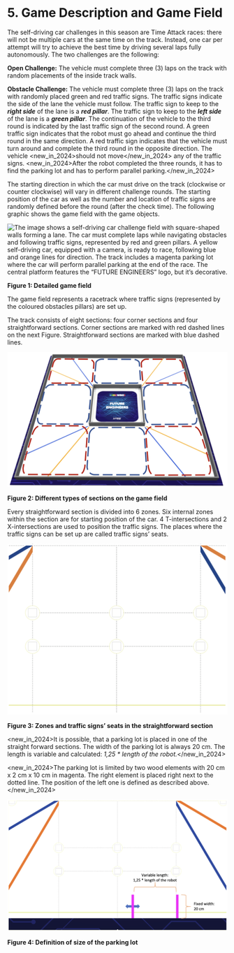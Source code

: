 # **5. Game Description and Game Field**

The self-driving car challenges in this season are Time Attack races: there will not be multiple cars at the same time on the track. Instead, one car per attempt will try to achieve the best time by driving several laps fully autonomously. The two challenges are the following:

**Open Challenge:** The vehicle must complete three (3) laps on the track with random placements of the inside track walls.

**Obstacle Challenge:** The vehicle must complete three (3) laps on the track with randomly placed green and red traffic signs. The traffic signs indicate the side of the lane the vehicle must follow. The traffic sign to keep to the ***right side*** of the lane is a ***red pillar***. The traffic sign to keep to the ***left side*** of the lane is a ***green pillar***. The continuation of the vehicle to the third round is indicated by the last traffic sign of the second round. A green traffic sign indicates that the robot must go ahead and continue the third round in the same direction. A red traffic sign indicates that the vehicle must turn around and complete the third round in the opposite direction. The vehicle <new_in_2024>should not move</new_in_2024> any of the traffic signs. <new_in_2024>After the robot completed the three rounds, it has to find the parking lot and has to perform parallel parking.</new_in_2024>

The starting direction in which the car must drive on the track (clockwise or counter clockwise) will vary in different challenge rounds. The starting position of the car as well as the number and location of traffic signs are randomly defined before the round (after the check time). The following graphic shows the game field with the game objects.

![The image shows a self-driving car challenge field with square-shaped walls forming a lane. The car must complete laps while navigating obstacles and following traffic signs, represented by red and green pillars. A yellow self-driving car, equipped with a camera, is ready to race, following blue and orange lines for direction. The track includes a magenta parking lot where the car will perform parallel parking at the end of the race. The central platform features the “FUTURE ENGINEERS” logo, but it’s decorative.](https://github.com/akolotov/wro-2024-fe-rules/blob/bb15b8ac7644dd19ec78d8149257dc76611e7d70/rules/figures/001.png)

**Figure 1: Detailed game field**

The game field represents a racetrack where traffic signs (represented by the coloured obstacles pillars) are set up.

The track consists of eight sections: four corner sections and four straightforward sections. Corner sections are marked with red dashed lines on the next Figure. Straightforward sections are marked with blue dashed lines.

![The image shows a robotics competition field divided into eight sections by dashed red and blue lines to highlight zones. These lines represent four corner sections (red) and four straightforward sections (blue) that form the track. Colored lines (blue and orange) connect the corners of the inner and outer squares. The center of the field features a decorative “FUTURE ENGINEERS” logo. The dashed lines are visual aids for understanding the track layout but are not present on the actual field.](https://github.com/akolotov/wro-2024-fe-rules/blob/bb15b8ac7644dd19ec78d8149257dc76611e7d70/rules/figures/002.png)

**Figure 2: Different types of sections on the game field**

Every straightforward section is divided into 6 zones. Six internal zones within the section are for starting position of the car. 4 T-intersections and 2 X-intersections are used to position the traffic signs. The places where the traffic signs can be set up are called traffic signs’ seats.

![The image shows a detailed layout of a straightforward section on a robotics competition field. The section is divided into six zones, with T-intersections and X-intersections marked as circular points where traffic signs (pillars) can be placed. These intersections and zones define where the car can start and where the traffic signs will be positioned during the challenge.](https://github.com/akolotov/wro-2024-fe-rules/blob/bb15b8ac7644dd19ec78d8149257dc76611e7d70/rules/figures/003.png)

**Figure 3: Zones and traffic signs’ seats in the straightforward section**

<new_in_2024>It is possible, that a parking lot is placed in one of the straight forward sections. The width of the parking lot is always 20 cm. The length is variable and calculated: *1,25 * length of the robot.*</new_in_2024>

<new_in_2024>The parking lot is limited by two wood elements with 20 cm x 2 cm x 10 cm in magenta. The right element is placed right next to the dotted line. The position of the left one is defined as described above.</new_in_2024>

![The image shows the parking lot layout in a straightforward section of a robotics competition field. The parking lot is located at the bottom of the section, near the field’s outer edge. It has a fixed width of 20 cm and a variable length based on the robot’s size (1.25 times the robot’s length). The parking lot is bordered by two magenta lines, with the right line placed next to a dotted boundary line and the left line adjusting to the required length for the robot to perform parallel parking.](https://github.com/akolotov/wro-2024-fe-rules/blob/bb15b8ac7644dd19ec78d8149257dc76611e7d70/rules/figures/004.png)

**Figure 4: Definition of size of the parking lot**